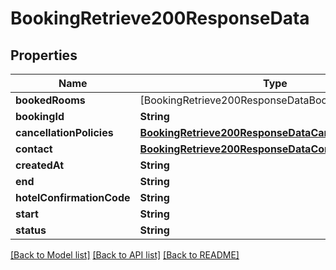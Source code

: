 # BookingRetrieve200ResponseData

## Properties
Name | Type | Description | Notes
------------ | ------------- | ------------- | -------------
**bookedRooms** | [BookingRetrieve200ResponseDataBookedRoomsInner] |  | [optional] 
**bookingId** | **String** |  | [optional] 
**cancellationPolicies** | [**BookingRetrieve200ResponseDataCancellationPolicies**](BookingRetrieve200ResponseDataCancellationPolicies.md) |  | [optional] 
**contact** | [**BookingRetrieve200ResponseDataContact**](BookingRetrieve200ResponseDataContact.md) |  | [optional] 
**createdAt** | **String** |  | [optional] 
**end** | **String** |  | [optional] 
**hotelConfirmationCode** | **String** |  | [optional] 
**start** | **String** |  | [optional] 
**status** | **String** |  | [optional] 

[[Back to Model list]](../README.md#documentation-for-models) [[Back to API list]](../README.md#documentation-for-api-endpoints) [[Back to README]](../README.md)


